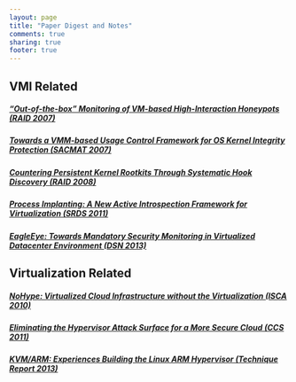 ```yaml
---
layout: page
title: "Paper Digest and Notes"
comments: true
sharing: true
footer: true
---
```


<h2 class="entry-title">VMI Related</h2>
<h5><a href="{{ root_url }}/paper/raid2007jiang.html">“Out-of-the-box” Monitoring of VM-based High-Interaction Honeypots (RAID 2007)</a></h5>
<h5><a href="{{ root_url }}/paper/acmat2007xu.html">Towards a VMM-based Usage Control Framework for OS Kernel Integrity Protection (SACMAT 2007)</a></h5>
<h5><a href="{{ root_url }}/paper/raid2008wang.html">Countering Persistent Kernel Rootkits Through Systematic Hook Discovery (RAID 2008)</a></h5>
<h5><a href="{{ root_url }}/paper/srds2011gu.html">Process Implanting: A New Active Introspection Framework for Virtualization (SRDS 2011)</a></h5>
<h5><a href="{{ root_url }}/paper/dsn2013wu.html">EagleEye: Towards Mandatory Security Monitoring in Virtualized Datacenter Environment (DSN 2013)</a></h5>

<h2 class="entry-title">Virtualization Related</h2>
<h5><a href="{{ root_url }}/paper/isca2010keller.html">NoHype: Virtualized Cloud Infrastructure without the Virtualization (ISCA 2010)</a></h5>
<h5><a href="{{ root_url }}/paper/ccs2011szefer.html">Eliminating the Hypervisor Attack Surface for a More Secure Cloud (CCS 2011)</a></h5>
<h5><a href="{{ root_url }}/paper/tr2013dall.html">KVM/ARM: Experiences Building the Linux ARM Hypervisor (Technique Report 2013)</a></h5>
